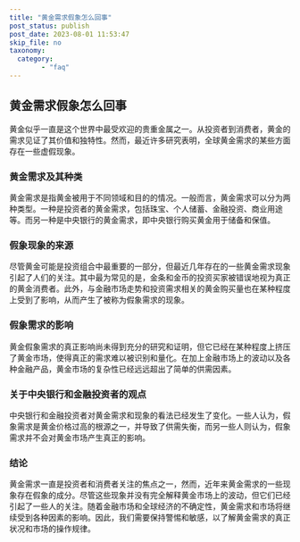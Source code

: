 ```yaml
---
title: "黄金需求假象怎么回事"
post_status: publish
post_date: 2023-08-01 11:53:47
skip_file: no
taxonomy:
  category:
        - "faq"
---
```


## 黄金需求假象怎么回事

黄金似乎一直是这个世界中最受欢迎的贵重金属之一。从投资者到消费者，黄金的需求见证了其价值和独特性。然而，最近许多研究表明，全球黄金需求的某些方面存在一些虚假现象。

### 黄金需求及其种类

黄金需求是指黄金被用于不同领域和目的的情况。一般而言，黄金需求可以分为两种类型。一种是投资者的黄金需求，包括珠宝、个人储蓄、金融投资、商业用途等。而另一种是中央银行的黄金需求，即中央银行购买黄金用于储备和保值。

### 假象现象的来源

尽管黄金可能是投资组合中最重要的一部分，但最近几年存在的一些黄金需求现象引起了人们的关注。其中最为常见的是，金条和金币的投资买家被错误地视为真正的黄金消费者。此外，与金融市场走势和投资需求相关的黄金购买量也在某种程度上受到了影响，从而产生了被称为假象需求的现象。

### 假象需求的影响

黄金假象需求的真正影响尚未得到充分的研究和证明，但它已经在某种程度上挤压了黄金市场，使得真正的需求难以被识别和量化。在加上金融市场上的波动以及各种金融产品，黄金市场的复杂性已经远远超出了简单的供需因素。

### 关于中央银行和金融投资者的观点

中央银行和金融投资者对黄金需求和现象的看法已经发生了变化。一些人认为，假象需求是黄金价格过高的根源之一，并导致了供需失衡，而另一些人则认为，假象需求并不会对黄金市场产生真正的影响。

### 结论

黄金需求一直是投资者和消费者关注的焦点之一，然而，近年来黄金需求的一些现象存在假象的成分。尽管这些现象并没有完全解释黄金市场上的波动，但它们已经引起了一些人的关注。随着金融市场和全球经济的不确定性，黄金需求和市场将继续受到各种因素的影响。因此，我们需要保持警惕和敏感，以了解黄金需求的真正状况和市场的操作规律。
